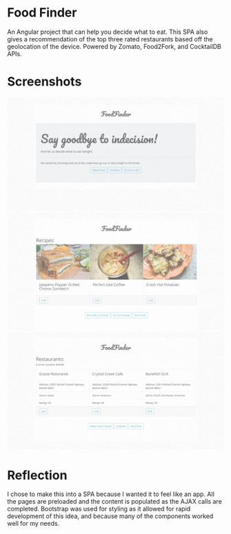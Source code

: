 # Food Finder

An Angular project that can help you decide what to eat. This SPA also gives a recommendation of the top three rated restaurants based off the geolocation of the device. Powered by Zomato, Food2Fork, and CocktailDB APIs. 

# Screenshots
![Screenshot of Page](https://github.com/mleegina/food-finder/blob/master/img/landing.png)
![Screenshot of Page](https://github.com/mleegina/food-finder/blob/master/img/recipe.png)
![Screenshot of Page](https://github.com/mleegina/food-finder/blob/master/img/restaurant.png)

# Reflection

I chose to make this into a SPA because I wanted it to feel like an app. All the pages are preloaded
and the content is populated as the AJAX calls are completed. Bootstrap was used for styling as it allowed for rapid development of this idea, and because many of the components worked well for my needs. 
